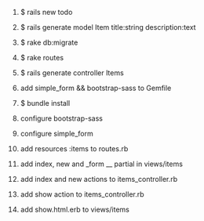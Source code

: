 1. $ rails new todo

2. $ rails generate model Item title:string description:text

3. $ rake db:migrate

4. $ rake routes

5. $ rails generate controller Items

6. add simple_form && bootstrap-sass to Gemfile

7. $ bundle install

8. configure bootstrap-sass

9. configure simple_form

10. add resources :items to routes.rb

11. add index, new and _form __ partial in views/items

12. add index and new actions to items_controller.rb

13. add show action to items_controller.rb

14. add show.html.erb to views/items
